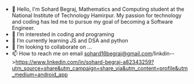 - 👋 Hello, I'm Sohard Begraj, Mathematics and Computing student at the National Institute of Technology Hamirpur. My passion for technology and coding has led me to pursue my goal of becoming a Software Engineer.
- 👀 I’m interested in coding and programing
- 🌱 I’m currently learning JS and DSA and python 
- 💞️ I’m looking to collaborate on ...
- 📫 How to reach me on email sohard16begraj@gmail.com/linkdin-->https://www.linkedin.com/in/sohard-begraj-a82343259?utm_source=share&utm_campaign=share_via&utm_content=profile&utm_medium=android_app 


